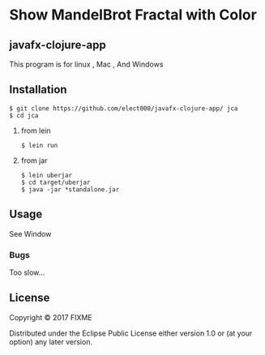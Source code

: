 # Show MandelBrot Fractal with Color

## javafx-clojure-app
This program is for linux , Mac , And Windows

## Installation

    $ git clone https://github.com/elect000/javafx-clojure-app/ jca
    $ cd jca
    
  1. from lein         
          
         $ lein run
  2. from jar
  
         $ lein uberjar
         $ cd target/uberjar
         $ java -jar *standalone.jar 


## Usage
 
 See Window

### Bugs

 Too slow...

## License

Copyright © 2017 FIXME

Distributed under the Eclipse Public License either version 1.0 or (at
your option) any later version.

